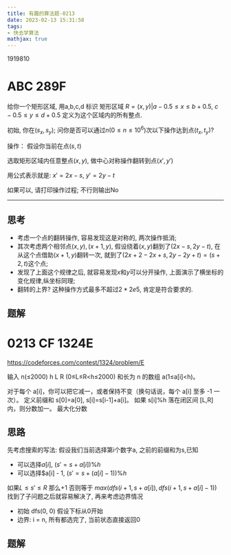 ```yaml
---
title: 有趣的算法题-0213
date: 2023-02-13 15:31:58
tags:
- 快去学算法
mathjax: true
---
```


1919810
<!-- more -->

# ABC 289F

给你一个矩形区域, 用a,b,c,d 标识
矩形区域 $R = {(x,y) | a - 0.5 \leq x \leq b + 0.5,\ c - 0.5 \leq y \leq d + 0.5}$ 定义为这个区域内的所有整点.

初始, 你在$(s_x,s_y)$; 
问你是否可以通过$n( 0\leq n\leq 10^6)$次以下操作达到点$(t_x,t_y)$?

操作：
假设你当前在点$(s,t)$

选取矩形区域内任意整点$(x,y)$, 做中心对称操作翻转到点$(x',y')$

用公式表示就是: $x'=2x-s,\ y'=2y-t$

如果可以, 请打印操作过程; 不行则输出No

---

## 思考

- 考虑一个点的翻转操作, 容易发现这是对称的, 两次操作抵消;
- 其次考虑两个相邻点$(x,y),(x+1,y)$, 假设绕着$(x,y)$翻到了$(2x-s,2y-t)$, 在从这个点借助$(x+1,y)$翻转一次, 就到了$(2x+2-2x+s,2y-2y+t) = (s+2,t)$这个点;
- 发现了上面这个规律之后, 就容易发现$x$和$y$可以分开操作, 上面演示了横坐标的变化规律,纵坐标同理;
- 翻转的上界? 这种操作方式最多不超过$2*2e5$, 肯定是符合要求的.

## 题解




# 0213 CF 1324E

https://codeforces.com/contest/1324/problem/E

输入 n(≤2000) h L R (0≤L≤R<h≤2000) 和长为 n 的数组 a(1≤a[i]<h)。

对于每个 a[i]，你可以把它减一，或者保持不变（换句话说，每个 a[i] 至多 -1 一次）。
定义前缀和 s[0]=a[0], s[i]=s[i-1]+a[i]。
如果 s[i]%h 落在闭区间 [L,R] 内，则分数加一。
最大化分数

## 思路

先考虑搜索的写法:
假设我们当前选择第i个数字a, 之前的前缀和为s,已知
- 可以选择$a[i]$, $(s' = s + a[i]) \% h$
- 可以选择$a[i] - 1, $(s' = s + (a[i] - 1)) \% h$

如果$L\leq s' \leq R$ 那么+1 否则等于 $max(dfs(i + 1, s+a[i]), dfs(i + 1, s+a[i]-1))$
找到了子问题之后就容易解决了, 再来考虑边界情况

- 初始 dfs(0, 0) 假设下标从0开始
- 边界: i = n, 所有都选完了, 当前状态直接返回0

## 题解